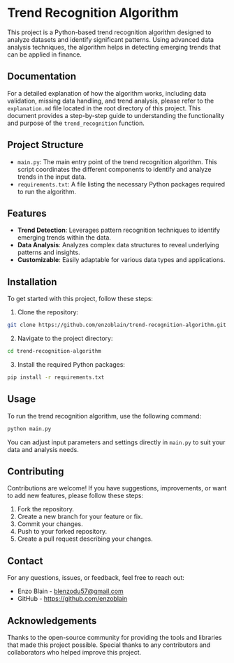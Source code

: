 # Trend Recognition Algorithm
This project is a Python-based trend recognition algorithm designed to analyze datasets and identify significant patterns. Using advanced data analysis techniques, the algorithm helps in detecting emerging trends that can be applied in finance.

## Documentation

For a detailed explanation of how the algorithm works, including data validation, missing data handling, and trend analysis, please refer to the `explanation.md` file located in the root directory of this project. This document provides a step-by-step guide to understanding the functionality and purpose of the `trend_recognition` function.

## Project Structure
- `main.py`: The main entry point of the trend recognition algorithm. This script coordinates the different components to identify and analyze trends in the input data.
- `requirements.txt`: A file listing the necessary Python packages required to run the algorithm.

## Features
- **Trend Detection**: Leverages pattern recognition techniques to identify emerging trends within the data.
- **Data Analysis**: Analyzes complex data structures to reveal underlying patterns and insights.
- **Customizable**: Easily adaptable for various data types and applications.

## Installation
To get started with this project, follow these steps:

1. Clone the repository:

```bash
git clone https://github.com/enzoblain/trend-recognition-algorithm.git
```
2. Navigate to the project directory:

```bash
cd trend-recognition-algorithm
```
3. Install the required Python packages:

```bash
pip install -r requirements.txt
```

## Usage
To run the trend recognition algorithm, use the following command:
```bash
python main.py
```

You can adjust input parameters and settings directly in `main.py` to suit your data and analysis needs.

## Contributing
Contributions are welcome! If you have suggestions, improvements, or want to add new features, please follow these steps:

1. Fork the repository.
2. Create a new branch for your feature or fix.
3. Commit your changes.
4. Push to your forked repository.
5. Create a pull request describing your changes.

## Contact
For any questions, issues, or feedback, feel free to reach out:

- Enzo Blain - blenzodu57@gmail.com
- GitHub - https://github.com/enzoblain

## Acknowledgements
Thanks to the open-source community for providing the tools and libraries that made this project possible.
Special thanks to any contributors and collaborators who helped improve this project.